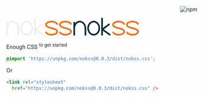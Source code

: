 <div align="right">

![npm](https://img.shields.io/npm/v/nokss?label=%20&style=flat-square)

</div>

<img src="logo-dark.svg#gh-dark-mode-only" height="48px"/>
<img src="logo-light.svg#gh-light-mode-only" height="48px"/>

Enough CSS
<sup>to get started</sup>

```css
@import 'https://unpkg.com/nokss@0.0.3/dist/nokss.css';
```
Or
```html
<link rel="stylesheet"
  href="https://unpkg.com/nokss@0.0.3/dist/nokss.css" />
```
